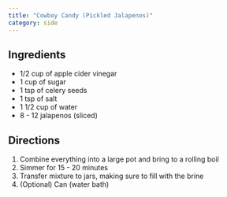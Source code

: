 ```yaml
---
title: "Cowboy Candy (Pickled Jalapenos)"
category: side
---
```


## Ingredients

- 1/2 cup of apple cider vinegar
- 1 cup of sugar
- 1 tsp of celery seeds
- 1 tsp of salt
- 1 1/2 cup of water
- 8 - 12 jalapenos (sliced)


## Directions

1. Combine everything into a large pot and bring to a rolling boil
2. Simmer for 15 - 20 minutes
3. Transfer mixture to jars, making sure to fill with the brine
4. (Optional) Can (water bath)